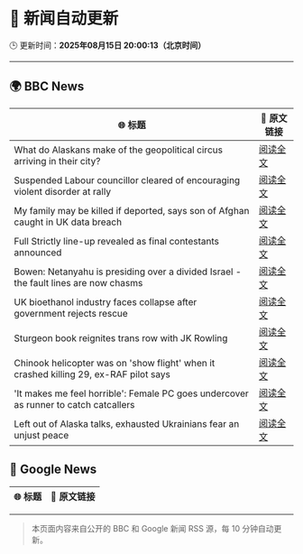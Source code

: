 # 🧠 新闻自动更新

🕒 更新时间：**2025年08月15日 20:00:13（北京时间）**

---

## 🌍 BBC News

| 🌐 标题 | 🔗 原文链接 |
|--------|-------------|
| What do Alaskans make of the geopolitical circus arriving in their city? | [阅读全文](https://www.bbc.com/news/articles/c7541g6d191o?at_medium=RSS&at_campaign=rss) |
| Suspended Labour councillor cleared of encouraging violent disorder at rally | [阅读全文](https://www.bbc.com/news/articles/cjeykklwn7vo?at_medium=RSS&at_campaign=rss) |
| My family may be killed if deported, says son of Afghan caught in UK data breach | [阅读全文](https://www.bbc.com/news/articles/c776zgj73lpo?at_medium=RSS&at_campaign=rss) |
| Full Strictly line-up revealed as final contestants announced | [阅读全文](https://www.bbc.com/news/articles/cly3318nrmpo?at_medium=RSS&at_campaign=rss) |
| Bowen: Netanyahu is presiding over a divided Israel - the fault lines are now chasms | [阅读全文](https://www.bbc.com/news/articles/c3r441zyw27o?at_medium=RSS&at_campaign=rss) |
| UK bioethanol industry faces collapse after government rejects rescue | [阅读全文](https://www.bbc.com/news/articles/c24zlel2y5yo?at_medium=RSS&at_campaign=rss) |
| Sturgeon book reignites trans row with JK Rowling | [阅读全文](https://www.bbc.com/news/articles/cd6n78z1d34o?at_medium=RSS&at_campaign=rss) |
| Chinook helicopter was on 'show flight' when it crashed killing 29, ex-RAF pilot says | [阅读全文](https://www.bbc.com/news/articles/c04rg3l3y64o?at_medium=RSS&at_campaign=rss) |
| 'It makes me feel horrible': Female PC goes undercover as runner to catch catcallers | [阅读全文](https://www.bbc.com/news/articles/cz0y8r141pxo?at_medium=RSS&at_campaign=rss) |
| Left out of Alaska talks, exhausted Ukrainians fear an unjust peace | [阅读全文](https://www.bbc.com/news/articles/cly7kl7e469o?at_medium=RSS&at_campaign=rss) |

## 📰 Google News

| 🌐 标题 | 🔗 原文链接 |
|--------|-------------|

---
> 本页面内容来自公开的 BBC 和 Google 新闻 RSS 源，每 10 分钟自动更新。